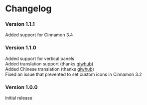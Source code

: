 # Changelog

### Version 1.1.1
Added support for Cinnamon 3.4  

### Version 1.1.0
Added support for vertical panels  
Added translation support (thanks [giwhub](https://github.com/giwhub))  
Added Chinese translation (thanks [giwhub](https://github.com/giwhub))  
Fixed an issue that prevented to set custom icons in Cinnamon 3.2

### Version 1.0.0
Initial release
